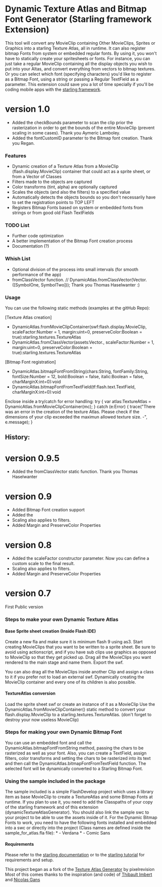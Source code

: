 Dynamic Texture Atlas and Bitmap Font Generator (Starling framework Extension)
========

This tool will convert any MovieClip containing Other MovieClips, Sprites or Graphics into a starling Texture Atlas, all in runtime.
It can also register bitmap Fonts from system or embedded regular fonts.
By using it, you won't have to statically create your spritesheets or fonts. For instance, you can just take a regular MovieClip containing all the display objects you wish to put into your Altas, and convert everything from vectors to bitmap textures.
Or you can select which font (specifying characters) you'd like to register as a Bitmap Font, using a string or passing a Regular TextField as a parameter.
This extension could save you a lot of time specially if you'll be coding mobile apps with the [starling framework](http://www.starling-framework.org/).

# version 1.0 #
- Added the checkBounds parameter to scan the clip prior the rasterization in order to get the bounds of the entire MovieClip (prevent scaling in some cases). Thank you Aymeric Lamboley.
- Added the fontCustomID parameter to the Bitmap font creation. Thank you Regan.

### Features ###

* Dynamic creation of a Texture Atlas from a MovieClip (flash.display.MovieClip) container that could act as a sprite sheet, or from a Vector of Classes
* Filters made to the objects are captured
* Color transforms (tint, alpha) are optionally captured
* Scales the objects (and also the filters) to a specified value
* Automatically detects the objects bounds so you don't necessarily have to set the registration points to TOP LEFT
* Registers Bitmap Fonts based on system or embedded fonts from strings or from good old Flash TextFields

### TODO List ###

* Further code optimization
* A better implementation of the Bitmap Font creation process
* Documentation (?)

### Whish List ###
* Optional division of the process into small intervals (for smooth performance of the app)
* fromClassVector function. // DynamicAtlas.fromClassVector(Vector.<Class>([SymbolOne, SymbolTwo])); Thank you Thomas Haselwanter :)

### Usage ###
You can use the following static methods (examples at the gitHub Repo):
	
[Texture Atlas creation]
- DynamicAtlas.fromMovieClipContainer(swf:flash.display.MovieClip, scaleFactor:Number = 1, margin:uint=0, preserveColor:Boolean = true):starling.textures.TextureAtlas
- DynamicAtlas.fromClassVector(assets:Vector.<Class>, scaleFactor:Number = 1, margin:uint=0, preserveColor:Boolean = true):starling.textures.TextureAtlas

[Bitmap Font registration]
- DynamicAtlas.bitmapFontFromString(chars:String, fontFamily:String, fontSize:Number = 12, bold:Boolean = false, italic:Boolean = false, charMarginX:int=0):void
- DynamicAtlas.bitmapFontFromTextField(tf:flash.text.TextField, charMarginX:int=0):void

Enclose inside a try/catch for error handling:
	try {
		var atlas:TextureAtlas = DynamicAtlas.fromMovieClipContainer(mc);
	} catch (e:Error) {
		trace("There was an error in the creation of the texture Atlas. Please check if the dimensions of your clip exceeded the maximun allowed texture size. -", e.message);
	}

 History:
 -------
# version 0.9.5 #
- Added the fromClassVector static function. Thank you Thomas Haselwanter
 
# version 0.9 #
- Added Bitmap Font creation support
- Added the 
- Scaling also applies to filters.
- Added Margin and PreserveColor Properties

# version 0.8 #
- Added the scaleFactor constructor parameter. Now you can define a custom scale to the final result.
- Scaling also applies to filters.
- Added Margin and PreserveColor Properties

# version 0.7 #
First Public version


### Steps to make your own Dynamic Texture Atlas ###
#### Base Sprite sheet creation (Inside Flash IDE) ####
Create a new fla and make sure it is minimum flash 9 using as3.
Start creating MovieClips that you want to be written to a sprite sheet. Be sure to avoid using actionscript, and if you have sub clips use graphics as opposed to MovieClip so that they get picked up.
Drag all the MovieClips you want rendered to the main stage and name them.
Export the swf.

You can also drag all the MovieClips inside another Clip and assign a class to it if you prefer not to load an external swf.
Dynamically creating the MovieClip container and every one of its children is also possible.

#### TextureAtlas conversion ####
Load the sprite sheet swf or create an instance of it as a MovieClip
Use the DynamicAtlas.fromMovieClipContainer() static method to convert your flash.display.MovieClip to a starling.textures.TextureAtlas.
(don't forget to destroy your now useless MovieClip)

### Steps for making your own Dynamic Bitmap Font ###
You can use an embedded font and call the DynamicAtlas.bitmapFontFromString method, passing the chars to be rasterized as well as your font.
Also, you can create a TextField, assign filters, color transforms and setting the chars to be rasterized into its text and then call the DynamicAtlas.bitmapFontFromTextField function.
The selected font will be dynamically converted to a Starling Bitmap Font.

### Using the sample included in the package ###
The sample included is a simple FlashDevelop project which uses a library item as base MovieClip to create a TextureAtlas and some Bitmap Fonts at runtime.
If you plan to use it, you need to add the Classpaths of your copy of the starling framework and of this extension (dynamicTextureAtlasGenerator).
You should also link the sample swc to your project to be able to use the assets inside of it.
For the Dynamic Bitmap Fonts to work, you need to have the following fonts installed and embedded into a swc or directly into the project (Class names are defined inside the sample_for_atlas.fla file):
		 * - Verdana
		 * - Comic Sans
#### Requirements ####
Please refer to the [starling documentation](http://doc.starling-framework.org/core/) or to the [starling tutorial](http://www.bytearray.org/?p=3371) for requirements and setup.

This project began as a fork of the [Texture Atlas Generator](https://github.com/pixelrevision/texture_atlas_generator) by pixelrevision
Most of this comes thanks to the inspiration (and code) of [Thibault Imbert](http://www.bytearray.org) and [Nicolas Gans](http://www.flashxpress.net/)	